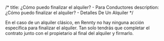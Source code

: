 /*title: ¿Cómo puedo finalizar el alquiler? - Para Conductoresdescription: ¿Cómo puedo finalizar el alquiler? - Detalles De Un Alquiler*/En el caso de un alquiler clásico, en Rennty no hay ninguna acción específica para finalizar el alquiler. Tan solo tendrás que completar el contrato junto con el propietario al final del alquiler y firmarlo.
